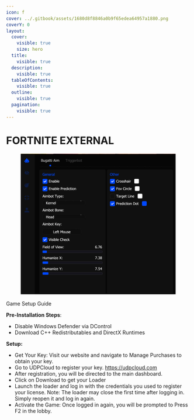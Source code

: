 ```yaml
---
icon: f
cover: ../.gitbook/assets/1680d8f8846a0b9f65edea64957a1880.png
coverY: 0
layout:
  cover:
    visible: true
    size: hero
  title:
    visible: true
  description:
    visible: true
  tableOfContents:
    visible: true
  outline:
    visible: true
  pagination:
    visible: true
---
```


# FORTNITE EXTERNAL

<figure><img src="../.gitbook/assets/fortnitexternal gif.gif" alt=""><figcaption></figcaption></figure>

Game Setup Guide

**Pre-Installation Steps**:

* Disable Windows Defender via DControl
* Download C++ Redistributables and DirectX Runtimes

**Setup:**

* Get Your Key: Visit our website and navigate to Manage Purchases to obtain your key.
* Go to UDPCloud to register your key. https://udpcloud.com
* After registration, you will be directed to the main dashboard.
* Click on Download to get your Loader
* Launch the loader and log in with the credentials you used to register your license. Note: The loader may close the first time after logging in. Simply reopen it and log in again.
* Activate the Game: Once logged in again, you will be prompted to Press F2 in the lobby.
